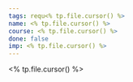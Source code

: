 ```yaml
---
tags: requ<% tp.file.cursor() %>
name: <% tp.file.cursor() %>
course: <% tp.file.cursor() %>
done: false
imp: <% tp.file.cursor() %>
---
```

<% tp.file.cursor() %>